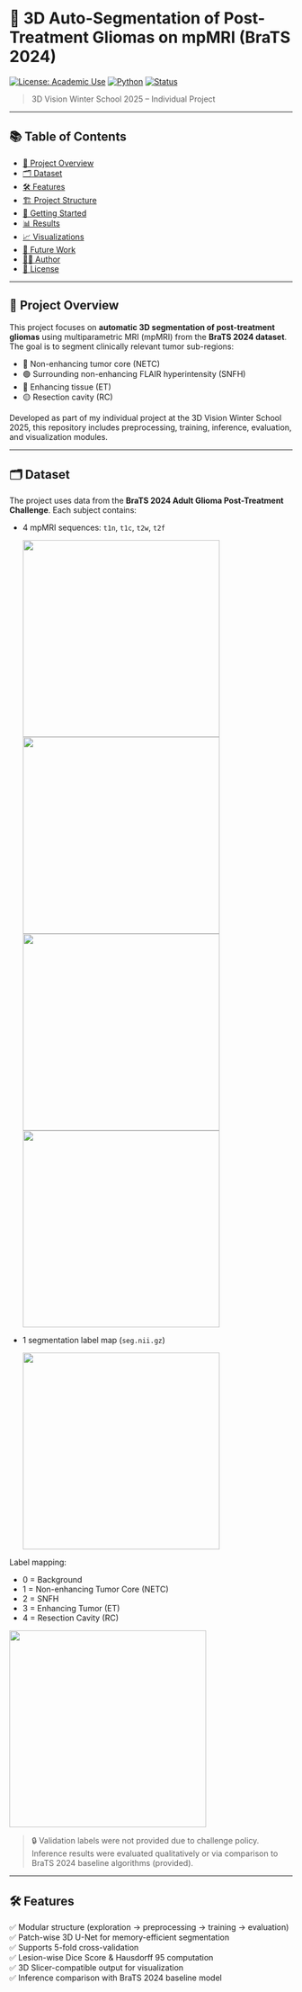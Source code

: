 # 🧠 3D Auto-Segmentation of Post-Treatment Gliomas on mpMRI (BraTS 2024)

[![License: Academic Use](https://img.shields.io/badge/license-Academic--Only-lightgrey.svg)](https://www.med.upenn.edu/cbica/brats2024/data.html)
[![Python](https://img.shields.io/badge/python-3.8%2B-blue.svg)](https://www.python.org/)
[![Status](https://img.shields.io/badge/status-In%20Progress-yellow.svg)]()

> 3D Vision Winter School 2025 – Individual Project

---

## 📚 Table of Contents

- [📌 Project Overview](#-project-overview)
- [🗂️ Dataset](#️-dataset)
- [🛠️ Features](#️-features)
- [🏗️ Project Structure](#-project-structure)
- [🚀 Getting Started](#-getting-started)
- [📊 Results](#-results)
- [📈 Visualizations](#-visualizations)
- [🔮 Future Work](#-future-work)
- [🧑‍💻 Author](#-author)
- [📄 License](#-license)

---

## 📌 Project Overview

This project focuses on **automatic 3D segmentation of post-treatment gliomas** using multiparametric MRI (mpMRI) from the **BraTS 2024 dataset**. The goal is to segment clinically relevant tumor sub-regions:

- 🔴 Non-enhancing tumor core (NETC)
- 🟢 Surrounding non-enhancing FLAIR hyperintensity (SNFH)
- 🔵 Enhancing tissue (ET)
- 🟡 Resection cavity (RC)

Developed as part of my individual project at the 3D Vision Winter School 2025, this repository includes preprocessing, training, inference, evaluation, and visualization modules.

---

## 🗂️ Dataset

The project uses data from the **BraTS 2024 Adult Glioma Post-Treatment Challenge**. Each subject contains:

- 4 mpMRI sequences: `t1n`, `t1c`, `t2w`, `t2f`
  
  <img src="materials/t1n_rotate3D.gif" width="350"/>
  <img src="materials/t1c_rotate3D.gif" width="350"/>
  <img src="materials/t2w_rotate3D.gif" width="350"/>
  <img src="materials/t2f_rotate3D.gif" width="350"/>
- 1 segmentation label map (`seg.nii.gz`)
  
  <img src="materials/example_seg_rotate3D.gif" width="350"/>
  
Label mapping:
- 0 = Background
- 1 = Non-enhancing Tumor Core (NETC)
- 2 = SNFH
- 3 = Enhancing Tumor (ET)
- 4 = Resection Cavity (RC)

<img src="materials/labes_2D.png" width="350"/>

> 🔒 Validation labels were not provided due to challenge policy. Inference results were evaluated qualitatively or via comparison to BraTS 2024 baseline algorithms (provided).

---

## 🛠️ Features

✅ Modular structure (exploration → preprocessing → training → evaluation)  
✅ Patch-wise 3D U-Net for memory-efficient segmentation  
✅ Supports 5-fold cross-validation  
✅ Lesion-wise Dice Score & Hausdorff 95 computation  
✅ 3D Slicer-compatible output for visualization  
✅ Inference comparison with BraTS 2024 baseline model

